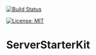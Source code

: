 [![Build Status](https://travis-ci.com/Alexander3006/ServerStarterKit.svg?branch=main)](https://travis-ci.com/Alexander3006/ServerStarterKit)

[![License: MIT](https://img.shields.io/badge/License-MIT-yellow.svg)](https://opensource.org/licenses/MIT)

# ServerStarterKit

